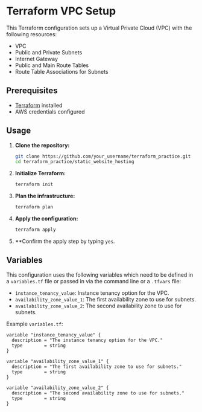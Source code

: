 # Terraform VPC Setup

This Terraform configuration sets up a Virtual Private Cloud (VPC) with the following resources:

- VPC
- Public and Private Subnets
- Internet Gateway
- Public and Main Route Tables
- Route Table Associations for Subnets

## Prerequisites

- [Terraform](https://www.terraform.io/downloads.html) installed
- AWS credentials configured

## Usage

1. **Clone the repository:**

    ```sh
    git clone https://github.com/your_username/terraform_practice.git
    cd terraform_practice/static_website_hosting
    ```

2. **Initialize Terraform:**

    ```sh
    terraform init
    ```

3. **Plan the infrastructure:**

    ```sh
    terraform plan
    ```

4. **Apply the configuration:**

    ```sh
    terraform apply
    ```

5. **Confirm the apply step by typing `yes`.

## Variables

This configuration uses the following variables which need to be defined in a `variables.tf` file or passed in via the command line or a `.tfvars` file:

- `instance_tenancy_value`: Instance tenancy option for the VPC.
- `availability_zone_value_1`: The first availability zone to use for subnets.
- `availability_zone_value_2`: The second availability zone to use for subnets.

Example `variables.tf`:

```hcl
variable "instance_tenancy_value" {
  description = "The instance tenancy option for the VPC."
  type        = string
}

variable "availability_zone_value_1" {
  description = "The first availability zone to use for subnets."
  type        = string
}

variable "availability_zone_value_2" {
  description = "The second availability zone to use for subnets."
  type        = string
}
